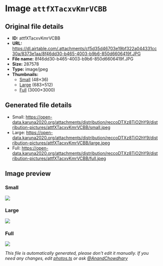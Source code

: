 # Image `attfXTacxvKmrVCBB`

## Original file details

- **ID:** attfXTacxvKmrVCBB
- **URL:** https://dl.airtable.com/.attachments/cf5d35d46703e19bf322a044331cc30a/8373e1aa/8f46dd30-b465-4003-b9b6-850d6606419f.JPG
- **File name:** 8f46dd30-b465-4003-b9b6-850d6606419f.JPG
- **Size:** 287578
- **Type:** image/jpeg
- **Thumbnails:**
  - [Small](https://dl.airtable.com/.attachmentThumbnails/76b7e0574b86194f8ea125eb39d8e461/9e53b680) (48×36)
  - [Large](https://dl.airtable.com/.attachmentThumbnails/432104e8257c71e4ef4f2ad415b0d7aa/34be814b) (683×512)
  - [Full](https://dl.airtable.com/.attachmentThumbnails/46118e3e6af1cc0f5c5cd8f88955d5cd/1f75d10c) (3000×3000)

## Generated file details

- Small: https://open-data.karuna2020.org/attachments/distribution/reccoDTXz8TiO2hY9/distribution-pictures/attfXTacxvKmrVCBB/small.jpeg
- Large: https://open-data.karuna2020.org/attachments/distribution/reccoDTXz8TiO2hY9/distribution-pictures/attfXTacxvKmrVCBB/large.jpeg
- Full: https://open-data.karuna2020.org/attachments/distribution/reccoDTXz8TiO2hY9/distribution-pictures/attfXTacxvKmrVCBB/full.jpeg

## Image preview

### Small

![](https://open-data.karuna2020.org/attachments/distribution/reccoDTXz8TiO2hY9/distribution-pictures/attfXTacxvKmrVCBB/small.jpeg)

### Large

![](https://open-data.karuna2020.org/attachments/distribution/reccoDTXz8TiO2hY9/distribution-pictures/attfXTacxvKmrVCBB/large.jpeg)

### Full

![](https://open-data.karuna2020.org/attachments/distribution/reccoDTXz8TiO2hY9/distribution-pictures/attfXTacxvKmrVCBB/full.jpeg)

_This file is automatically generated, please don't edit it manually. If you need any changes, edit [photos.ts](/photos.ts) or ask [@AnandChowdhary](https://github.com/AnandChowdhary)_
